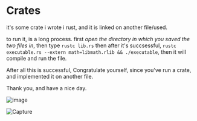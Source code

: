 # Crates
it's some crate i wrote i rust, and it is linked on another file/used.

to run it, is a long process. first *open the directory in which you saved the two files in*, then type `rustc lib.rs`
then after it's succsessful, `rustc executable.rs --extern math=libmath.rlib && ./executable`, then it will compile and run the file.

After all this is successful, Congratulate yourself, since you've run a crate, and implemented it on another file.

Thank you, and have a nice day.

![image](https://user-images.githubusercontent.com/119572743/219740177-b561477f-4f51-4eb6-ac81-bde30e87e00b.png)

![Capture](https://user-images.githubusercontent.com/119572743/219739368-7e4e176e-3e46-41e1-946c-3dc6db2a0621.PNG)
